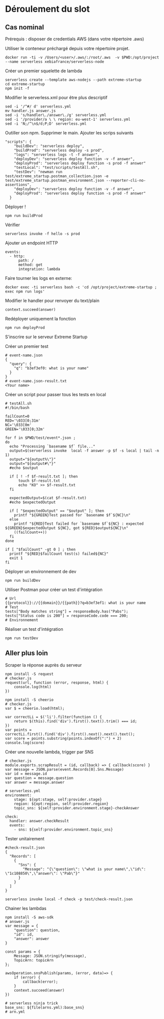 # Déroulement du slot

## Cas nominal

Prérequis : disposer de credentials AWS (dans votre répertoire .aws)

Utiliser le conteneur préchargé depuis votre répertoire projet.
```
docker run -ti -v /Users/<user>/.aws/:/root/.aws  -v $PWD:/opt/project   --name serverless xebiafrance/serverless-node
```

Créer un premier squelette de lambda
```
serverless create --template aws-nodejs --path extreme-startup
cd extreme-startup
npm init -f
```

Modifier le serverless.xml pour être plus descriptif
```
sed -i '/^#/ d' serverless.yml
mv handler.js answer.js
sed -i 's/handler\./answer\./g' serverless.yml
sed -i '/provider/a \ \ region: eu-west-1' serverless.yml
sed -i 'N;/^\n$/d;P;D' serverless.yml
```

Outiller son npm. Supprimer le main. Ajouter les scrips suivants
```
"scripts": {
    "buildDev": "serverless deploy",
    "buildProd": "serverless deploy -s prod",
    "logs": "serverless logs -t -f answer",
    "deployDev": "serverless deploy function -v -f answer",
    "deployProd": "serverless deploy function -s prod -f answer"
    "testLocal": "test/scripts/testAll.sh",
    "testDev": "newman run test/extreme_startup.postman_collection.json -e test/extreme_startup.postman_environment.json --reporter-cli-no-assertions",
    "deployDev": "serverless deploy function -v -f answer",
    "deployProd": "serverless deploy function -s prod -f answer"
  }
```

Déployer !
```
npm run buildProd
```

Vérifier
```
serverless invoke -f hello -s prod
```

Ajouter un endpoint HTTP
```
events:
  - http:
      path: /
      method: get
      integration: lambda
```

Faire tourner les logs en externe:
```
docker exec -ti serverless bash -c 'cd /opt/project/extreme-startup ; exec npm run logs'
```

Modifier le handler pour renvoyer du text/plain
```
context.succeed(answer)
```

Redéployer uniquement la fonction
```
npm run deployProd
```

S'inscrire sur le serveur Extreme Startup

Créer un premier test
```
# event-name.json
{
  "query": {
    "q": "b3ef3ef0: what is your name"
  }
}
# event-name.json-result.txt
<Your name>
```

Créer un script pour passer tous les tests en local
```
# testAll.sh
#!/bin/bash

failCount=0
RED='\033[0;31m'
NC='\033[0m'
GREEN='\033[0;32m'

for f in $PWD/test/event*.json ;
do
  echo "Processing `basename $f` file..."
  output=$(serverless invoke  local -f answer -p $f -s local | tail -n 1)
  output="${output%\"}"
  output="${output#\"}"
  #echo $output

  if [ ! -f $f-result.txt ]; then
      touch $f-result.txt
      echo "KO" >> $f-result.txt
  fi

  expectedOutput=$(cat $f-result.txt)
  #echo $expectedOutput

  if [ "$expectedOutput" == "$output" ]; then
    printf "${GREEN}Test passed for `basename $f`${NC}\n"
  else
    printf "${RED}Test failed for `basename $f`${NC} : expected ${GREEN}$expectedOutput ${NC}, got ${RED}$output${NC}\n"
    ((failCount++))
  fi
done

if [ "$failCount" -gt 0 ] ; then
  printf "${RED}$failCount test(s) failed${NC}"
  exit 1
fi

```

Déployer un environnement de dev
```
npm run buildDev
```

Utiliser Postman pour créer un test d'intégration
```
# Url
{{protocol}}://{{domain}}/{{path}}?q=b3ef3ef1: what is your name
# Test
tests["Body matches string"] = responseBody.has("Pabs");
tests["Status code is 200"] = responseCode.code === 200;
# Environnement
```

Réaliser un test d'intégration
```
npm run testDev
```

## Aller plus loin
Scraper la réponse auprès du serveur
```
npm install -S request
# checker.js
request(url, function (error, response, html) {
    console.log(html)
})

npm install -S cheerio
# checker.js
var $ = cheerio.load(html);

var correctLi = $('li').filter(function () {
    return $(this).find('div').first().text().trim() === id;
})
var points = correctLi.first().find('div').first().next().next().text();
var score = points.substring(points.indexOf(":") + 2)
console.log(score)
```

Créer une nouvelle lambda, trigger par SNS
```
# checker.js
module.exports.scrapResult = (id, callback) => { callback(score) }
var message = JSON.parse(event.Records[0].Sns.Message)
var id = message.id
var question = message.question
var answer = message.answer

# serverless.yml
environment:
    stage: ${opt:stage, self:provider.stage}
    region: ${opt:region, self:provider.region}
    topic_sns: ${self:provider.environment.stage}-checkAnswer

check:
  handler: answer.checkResult
  events:
    - sns: ${self:provider.environment.topic_sns}
```

Tester unitairement
```
#check-result.json
{
  "Records": [
    {
      "Sns": {
        "Message": "{\"question\": \"what is your name\",\"id\": \"1c108850\",\"answer\": \"Pab\"}"
      }
    }
  ]
}

serverless invoke local -f check -p test/check-result.json
```

Chainer les lambdas
```
npm install -S aws-sdk
# answer.js
var message = {
    "question": question,
    "id": id,
    "answer": answer
}

const params = {
    Message: JSON.stringify(message),
    TopicArn: topicArn
};

awsOperation.snsPublish(params, (error, data)=> {
    if (error) {
        callback(error);
    }
    context.succeed(answer)
})

# serverless ninja trick
base_sns: ${file(arns.yml):base_sns}
# arn.yml
```



